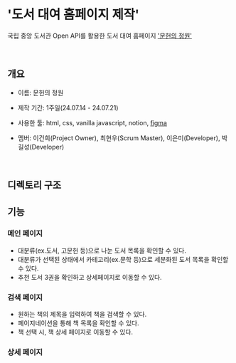 # '도서 대여 홈페이지 제작'

국립 중앙 도서관 Open API를 활용한 도서 대여 홈페이지 ['문헌의 정원'](https://munheon-garden.netlify.app/home/home#)

<!-- 대표 사진 넣으세요 -->

</br>

## 개요

- 이름: 문헌의 정원

- 제작 기간: 1주일(24.07.14 - 24.07.21)

- 사용한 툴: html, css, vanilla javascript, notion, [figma](https://www.figma.com/design/U41R7xi5sgAJgaPWRg5mAl/%EB%AC%B8%ED%97%8C%EC%9D%98-%EC%A0%95%EC%9B%90-%ED%8E%98%EC%9D%B4%EC%A7%80-%EB%94%94%EC%9E%90%EC%9D%B8?node-id=0-1&t=ugTZwhruUYick64N-1)

- 멤버: 이건희(Project Owner), 최현우(Scrum Master), 이은미(Developer), 박길성(Developer)

</br>

## 디렉토리 구조

## 기능

### 메인 페이지

- 대분류(ex.도서, 고문헌 등)으로 나눈 도서 목록을 확인할 수 있다.
- 대분류가 선택된 상태에서 카테고리(ex.문학 등)으로 세분화된 도서 목록을 확인할 수 있다.
- 추천 도서 3권을 확인하고 상세페이지로 이동할 수 있다.

### 검색 페이지

- 원하는 책의 제목을 입력하여 책을 검색할 수 있다.
- 페이지네이션을 통해 책 목록을 확인할 수 있다.
- 책 선택 시, 책 상세 페이지로 이동할 수 있다.

### 상세 페이지
